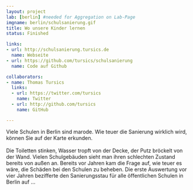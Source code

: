 ```yaml
---
layout: project
lab: [berlin] #needed for Aggregation on Lab-Page
imgname: berlin/schulsanierung.gif
title: Wo unsere Kinder lernen
status: Finished

links:
- url: http://schulsanierung.tursics.de
  name: Webseite
- url: https://github.com/tursics/schulsanierung
  name: Code auf Github

collaborators:
- name: Thomas Tursics
  links:
  - url: https://twitter.com/tursics
    name: Twitter
  - url: http://github.com/tursics
    name: GitHub

---
```


Viele Schulen in Berlin sind marode. Wie teuer die Sanierung wirklich wird, können Sie auf der Karte erkunden.<br />
<br />
Die Toiletten stinken, Wasser tropft von der Decke, der Putz bröckelt von der Wand.
Vielen Schulgebäuden sieht man ihren schlechten Zustand bereits von außen an.
Bereits vor Jahren kam die Frage auf, wie teuer es wäre, die Schäden bei den Schulen zu beheben.
Die erste Auswertung vor vier Jahren bezifferte den Sanierungsstau für alle öffentlichen Schulen in Berlin auf ...

